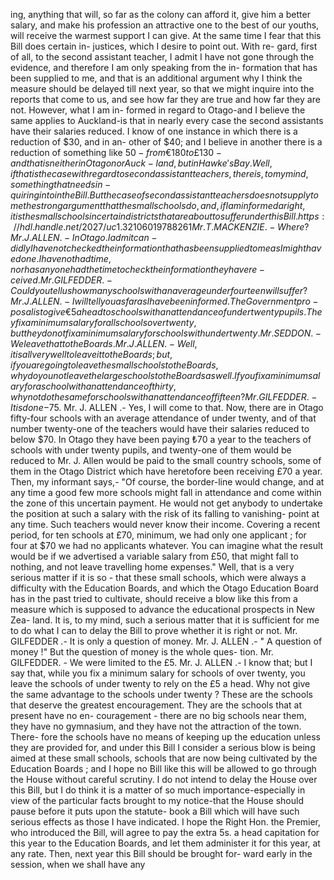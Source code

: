 ing, anything that will, so far as the colony can afford it, give him a better salary, and make his profession an attractive one to the best of our youths, will receive the warmest support I can give. At the same time I fear that this Bill does certain in- justices, which I desire to point out. With re- gard, first of all, to the second assistant teacher, I admit I have not gone through the evidence, and therefore I am only speaking from the in- formation that has been supplied to me, and that is an additional argument why I think the measure should be delayed till next year, so that we might inquire into the reports that come to us, and see how far they are true and how far they are not. However, what I am in- formed in regard to Otago-and I believe the same applies to Auckland-is that in nearly every case the second assistants have their salaries reduced. I know of one instance in which there is a reduction of $30, and in an- other of $40; and I believe in another there is a reduction of something like $50-from €180 to £130-and that is neither in Otago nor Auck- land, but in Hawke's Bay. Well, if that is the case with regard to second assistant teachers, there is, to my mind, something that needs in- quiring into in the Bill. But the case of second assistant teachers does not supply to me the strong argument that the small schools do, and, if I am informed aright, it is the small schools in certain districts that are about to suffer under this Bill. https://hdl.handle.net/2027/uc1.32106019788261 Mr. T. MACKENZIE. - Where ? Mr. J. ALLEN .- In Otago. I admit can- didly I have not checked the information that has been supplied to me as I might have done. I have not had time, nor has any one had the time to check the information they have re- ceived. Mr. GILFEDDER .- Could you tell us how many schools with an average under fourteen will suffer ? Mr. J. ALLEN. - I will tell you as far as I have been informed. The Government pro- posal is to give €5 a head to schools with an attendance of under twenty pupils. They fix a minimum salary for all schools over twenty, but they do not fix a minimum salary for schools with under twenty. Mr. SEDDON .- We leave that to the Boards. Mr. J. ALLEN .- Well, it is all very well to leave it to the Boards ; but, if you are going to leave the small schools to the Boards, why do you not leave the large schools to the Boards as well. If you fix a minimum salary for a school with an attendance of thirty, why not do the same for schools with an attendance of fifteen ? Mr. GILFEDDER .- It is done-$75. Mr. J. ALLEN .- Yes, I will come to that. Now, there are in Otago fifty-four schools with an average attendance of under twenty, and of that number twenty-one of the teachers would have their salaries reduced to below $70. In Otago they have been paying ₺70 a year to the teachers of schools with under twenty pupils, and twenty-one of them would be reduced to Mr. J. Allen would be paid to the small country schools, some of them in the Otago District which have heretofore been receiving £70 a year. Then, my informant says,- "Of course, the border-line would change, and at any time a good few more schools might fall in attendance and come within the zone of this uncertain payment. He would not get anybody to undertake the position at such a salary with the risk of its falling to vanishing- point at any time. Such teachers would never know their income. Covering a recent period, for ten schools at £70, minimum, we had only one applicant ; for four at $70 we had no applicants whatever. You can imagine what the result would be if we advertised a variable salary from £50, that might fall to nothing, and not leave travelling home expenses." Well, that is a very serious matter if it is so - that these small schools, which were always a difficulty with the Education Boards, and which the Otago Education Board has in the past tried to cultivate, should receive a blow like this from a measure which is supposed to advance the educational prospects in New Zea- land. It is, to my mind, such a serious matter that it is sufficient for me to do what I can to delay the Bill to prove whether it is right or not. Mr. GILFEDDER .- It is only a question of money. Mr. J. ALLEN .- " A question of money !" But the question of money is the whole ques- tion. Mr. GILFEDDER. - We were limited to the £5. Mr. J. ALLEN .- I know that; but I say that, while you fix a minimum salary for schools of over twenty, you leave the schools of under twenty to rely on the £5 a head. Why not give the same advantage to the schools under twenty ? These are the schools that deserve the greatest encouragement. They are the schools that at present have no en- couragement - there are no big schools near them, they have no gymnasium, and they have not the attraction of the town. There- fore the schools have no means of keeping up the education unless they are provided for, and under this Bill I consider a serious blow is being aimed at these small schools, schools that are now being cultivated by the Education Boards ; and I hope no Bill like this will be allowed to go through the House without careful scrutiny. I do not intend to delay the House over this Bill, but I do think it is a matter of so much importance-especially in view of the particular facts brought to my notice-that the House should pause before it puts upon the statute- book a Bill which will have such serious effects as those I have indicated. I hope the Right Hon. the Premier, who introduced the Bill, will agree to pay the extra 5s. a head capitation for this year to the Education Boards, and let them administer it for this year, at any rate. Then, next year this Bill should be brought for- ward early in the session, when we shall have any <!-- PageNumber="1" --> 